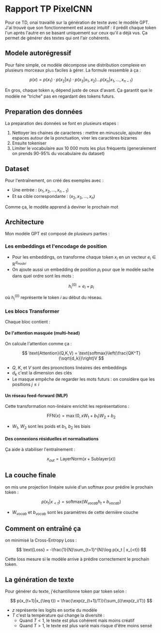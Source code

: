 # Rapport TP PixelCNN

Pour ce TD, onai travaillé sur la génération de texte avec le modèle GPT. J'ai trouvé que son fonctionnement est assez intuitif : il prédit chaque token l'un après l'autre en se basant uniquement sur ceux qu'il a déjà vus. Ça permet de générer des textes qui ont l'air cohérents.

## Modele autorégressif

Pour faire simple, ce modèle décompose une distribution complexe en plusieurs morceaux plus faciles à gérer. La formule ressemble à ça :

$$
p(x) = p(x_1) \cdot p(x_2|x_1) \cdot p(x_3|x_1,x_2) \dots p(x_n|x_1, \dots, x_{n-1})
$$

En gros, chaque token $x_t$ dépend juste de ceux d'avant. Ça garantit que le modèle ne "triche" pas en regardant des tokens futurs.

## Preparation des données

La preparation des données se font en plusieurs etapes :

1. Nettoyer les chaines de caracteres : mettre en minuscule, ajouter des espaces autour de la ponctuation, virer les caractères bizarres
2. Ensuite tokeniser
3. Limiter le vocabulaire aux 10 000 mots les plus fréquents (generalement on prends 90-95% du vocabulaire du dataset)

## Dataset

Pour l'entraînement, on créé des exemples avec :

- Une entrée : $(x_1, x_2, \dots, x_{n-1})$
- Et sa cible correspondante : $(x_2, x_3, \dots, x_n)$

Comme ça, le modèle apprend à deviner le prochain mot

## Architecture

Mon modèle GPT est composé de plusieurs parties :

### Les embeddings et l'encodage de position

- Pour les embeddings, on transforme chaque token $x_i$ en un vecteur $e_i \in \mathbb{R}^{d_{model}}$
- On ajoute aussi un embedding de position $p_i$ pour que le modèle sache dans quel ordre sont les mots :

$$
h_i^{(0)} = e_i + p_i
$$

où $h_i^{(0)}$ représente le token $i$ au début du réseau.

### Les blocs Transformer

Chaque bloc contient :

#### De l'attention masquée (multi-head)

On calcule l'attention comme ça :

$$
\text{Attention}(Q,K,V) = \text{softmax}\left(\frac{QK^T}{\sqrt{d_k}}\right)V
$$

- $Q$, $K$, et $V$ sont des proonctions linéaires des embeddings
- $d_k$ c'est la dimension des clés
- Le masque empêche de regarder les mots futurs : on considère que les positions $j \leq i$

#### Un réseau feed-forward (MLP)

Cette transformation non-linéaire enrichit les représentations :

$$
\text{FFN}(x) = \max(0, xW_1 + b_1)W_2 + b_2
$$

- $W_1$, $W_2$ sont les poids et $b_1$, $b_2$ les biais

#### Des connexions résiduelles et normalisations

Ça aide à stabiliser l'entraînement :

$$
x_{out} = \text{LayerNorm}(x + \text{Sublayer}(x))
$$

## La couche finale

on  mis une projection linéaire suivie d'un softmax pour prédire le prochain token :

$$
p(x_t|x_{<t}) = \text{softmax}(W_{vocab} h_t + b_{vocab})
$$

- $W_{vocab}$ et $b_{vocab}$ sont les paramètres de cette dernière couche

## Comment on  entraîné ça

on  minimisé la Cross-Entropy Loss :

$$
\text{Loss} = -\frac{1}{N}\sum_{t=1}^{N}\log p(x_t | x_{<t})
$$

Cette loss mesure si le modèle arrive à prédire correctement le prochain token.

## La génération de texte

Pour générer du texte, j'échantillonne token par token selon :

$$
p(x_{t+1}|x_{\leq t}) = \frac{\exp(z_{t+1}/T)}{\sum_{i}\exp(z_i/T)}
$$

- $z$ représente les logits en sortie du modèle
- $T$ c'est la température qui change la diversité :
  - Quand $T < 1$, le texte est plus cohérent mais moins créatif
  - Quand $T > 1$, le texte est plus varié mais risque d'être moins sensé

